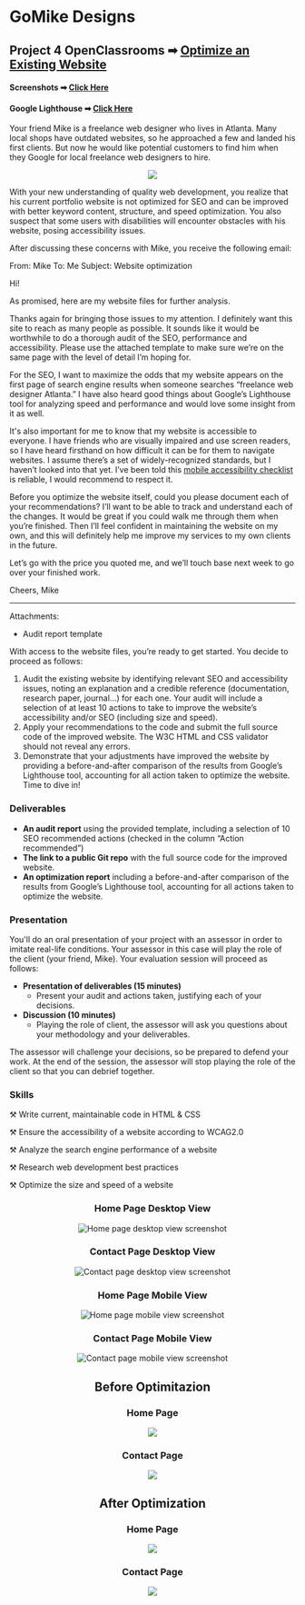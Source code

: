 # GoMike Designs
## Project 4 OpenClassrooms ➡ [Optimize an Existing Website](https://jjoslin07.github.io/GoMikeDesigns/)
#### Screenshots ➡ [Click Here](#screenshots)
#### Google Lighthouse ➡ [Click Here](#lighthouse)

Your friend Mike is a freelance web designer who lives in Atlanta. Many local shops have outdated websites, so he approached a few and landed his first clients. But now he would like potential customers to find him when they Google for local freelance web designers to hire. 

<div align="center">
<img src="https://user-images.githubusercontent.com/73438491/124783496-f72bd500-def9-11eb-89e9-b028debce051.png" />
</div>

With your new understanding of quality web development, you realize that his current portfolio website is not optimized for SEO and can be improved with better keyword content, structure, and speed optimization. You also suspect that some users with disabilities will encounter obstacles with his website, posing accessibility issues. 

After discussing these concerns with Mike, you receive the following email:

From: Mike
To: Me
Subject: Website optimization

Hi!

As promised, here are my website files for further analysis.

Thanks again for bringing those issues to my attention. I definitely want this site to reach as many people as possible. It sounds like it would be worthwhile to do a thorough audit of the SEO, performance and accessibility. Please use the attached template to make sure we’re on the same page with the level of detail I’m hoping for.

For the SEO, I want to maximize the odds that my website appears on the first page of search engine results when someone searches “freelance web designer Atlanta.” I have also heard good things about Google’s Lighthouse tool for analyzing speed and performance and would love some insight from it as well.

It's also important for me to know that my website is accessible to everyone. I have friends who are visually impaired and use screen readers, so I have heard firsthand on how difficult it can be for them to navigate websites. I assume there’s a set of widely-recognized standards, but I haven’t looked into that yet. I’ve been told this [mobile accessibility checklist](https://developer.mozilla.org/en-US/docs/Web/Accessibility/Mobile_accessibility_checklist) is reliable, I would recommend to respect it.

Before you optimize the website itself, could you please document each of your recommendations? I’ll want to be able to track and understand each of the changes. It would be great if you could walk me through them when you’re finished. Then I’ll feel confident in maintaining the website on my own, and this will definitely help me improve my services to my own clients in the future.

Let’s go with the price you quoted me, and we’ll touch base next week to go over your finished work.

Cheers,
Mike

-----------------------------
Attachments: 

- Audit report template

With access to the website files, you’re ready to get started. You decide to proceed as follows:

1. Audit the existing website by identifying relevant SEO and accessibility issues, noting an explanation and a credible reference (documentation, research paper, journal…) for each one. Your audit will include a selection of at least 10 actions to take to improve the website’s accessibility and/or SEO (including size and speed).
2. Apply your recommendations to the code and submit the full source code of the improved website. The W3C HTML and CSS validator should not reveal any errors. 
3. Demonstrate that your adjustments have improved the website by providing a before-and-after comparison of the results from Google’s Lighthouse tool, accounting for all action taken to optimize the website.
Time to dive in!

### Deliverables
- **An audit report** using the provided template, including a selection of 10 SEO recommended actions (checked in the column “Action recommended”)
- **The link to a public Git repo** with the full source code for the improved website.
- **An optimization report** including a before-and-after comparison of the results from Google’s Lighthouse tool, accounting for all actions taken to optimize the website.

### Presentation

You'll do an oral presentation of your project with an assessor in order to imitate real-life conditions. Your assessor in this case will play the role of the client (your friend, Mike). Your evaluation session will proceed as follows:

- **Presentation of deliverables (15 minutes)**
  - Present your audit and actions taken, justifying each of your decisions. 
- **Discussion (10 minutes)**
  - Playing the role of client, the assessor will ask you questions about your methodology and your deliverables.

The assessor will challenge your decisions, so be prepared to defend your work. At the end of the session, the assessor will stop playing the role of the client so that you can debrief together.

### Skills

⚒ Write current, maintainable code in HTML & CSS

⚒ Ensure the accessibility of a website according to WCAG2.0

⚒ Analyze the search engine performance of a website

⚒ Research web development best practices

⚒ Optimize the size and speed of a website

<div id="screenshots" align="center">
  <h3>Home Page Desktop View</h3>
  <img src="https://user-images.githubusercontent.com/73438491/124798363-1cbfdb00-df08-11eb-91f2-645aa97b1d99.png" alt="Home page desktop view screenshot" />
  <h3>Contact Page Desktop View</h3>
  <img src="https://user-images.githubusercontent.com/73438491/124798379-221d2580-df08-11eb-8762-a106acb477af.png" alt="Contact page desktop view screenshot" />
  <h3>Home Page Mobile View</h3>
  <img src="https://user-images.githubusercontent.com/73438491/124798396-26e1d980-df08-11eb-92a1-3516e1cd1f7c.png" alt="Home page mobile view screenshot" />
  <h3>Contact Page Mobile View</h3>
  <img src="https://user-images.githubusercontent.com/73438491/124798438-306b4180-df08-11eb-8529-97ce1d5f1a02.png" alt="Contact page mobile view screenshot" />
</div>

<div id="lighthouse" align="center">
  <h2>Before Optimitazion</h2>
    <h3>Home Page</h3>
      <img src="https://user-images.githubusercontent.com/73438491/114802436-8e95e780-9d52-11eb-8564-ecbb0c162434.JPG" />
    <h3>Contact Page</h3>
      <img src="https://user-images.githubusercontent.com/73438491/114802437-8f2e7e00-9d52-11eb-920b-12650a488e20.JPG" />
  <h2>After Optimization</h2>
    <h3>Home Page</h3>
      <img src="https://user-images.githubusercontent.com/73438491/114802679-f9dfb980-9d52-11eb-93fb-0892556a5e3d.JPG" />
    <h3>Contact Page</h3>
  <img src="https://user-images.githubusercontent.com/73438491/114802676-f9472300-9d52-11eb-8166-f49e7c03ad06.JPG" />                           
</div>
